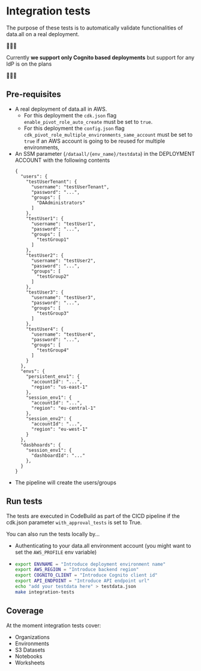 # Integration tests

The purpose of these tests is to automatically validate functionalities of data.all on a real deployment.

🚨🚨🚨

Currently **we support only Cognito based deployments** but support for any IdP is on the plans

🚨🚨🚨

## Pre-requisites

- A real deployment of data.all in AWS. 
     - For this deployment the `cdk.json` flag `enable_pivot_role_auto_create` must be set to `true`.
     - For this deployment the `config.json` flag `cdk_pivot_role_multiple_environments_same_account` must be set to `true` if an AWS account is going to be reused for multiple environments,
- An SSM parameter (`/dataall/{env_name}/testdata`) in the DEPLOYMENT ACCOUNT with the following contents
    ```
    {
      "users": {
        "testUserTenant": {
          "username": "testUserTenant",
          "password": "...",
          "groups": [
            "DAAdministrators"
          ]
        },
        "testUser1": {
          "username": "testUser1",
          "password": "...",
          "groups": [
            "testGroup1"
          ]
        },
        "testUser2": {
          "username": "testUser2",
          "password": "...",
          "groups": [
            "testGroup2"
          ]
        },
        "testUser3": {
          "username": "testUser3",
          "password": "...",
          "groups": [
            "testGroup3"
          ]
        },
        "testUser4": {
          "username": "testUser4",
          "password": "...",
          "groups": [
            "testGroup4"
          ]
        }
      },
      "envs": {
        "persistent_env1": {
          "accountId": "...",
          "region": "us-east-1"
        },
        "session_env1": {
          "accountId": "...",
          "region": "eu-central-1"
        },
        "session_env2": {
          "accountId": "...",
          "region": "eu-west-1"
        }
      },
      "dasbhoards": {
        "session_env1": {
          "dashboardId": "..."
        },
      }
    }
    ```
- The pipeline will create the users/groups

## Run tests

The tests are executed in CodeBuild as part of the CICD pipeline if the cdk.json parameter `with_approval_tests` is set
to True.

You can also run the tests locally by...

* Authenticating to your data.all environment account (you might want to set the `AWS_PROFILE` env variable)

* ```bash
  export ENVNAME = "Introduce deployment environment name"
  export AWS_REGION = "Introduce backend region"
  export COGNITO_CLIENT = "Introduce Cognito client id"
  export API_ENDPOINT = "Introduce API endpoint url"
  echo "add your testdata here" > testdata.json 
  make integration-tests
  ```

## Coverage

At the moment integration tests cover:
- Organizations
- Environments
- S3 Datasets
- Notebooks
- Worksheets